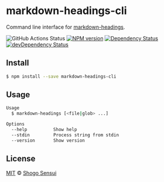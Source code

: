 # markdown-headings-cli

Command line interface for [markdown-headings](https://github.com/1000ch/markdown-headings).

![GitHub Actions Status](https://github.com/1000ch/markdown-headings-cli/workflows/test/badge.svg?branch=master)
[![NPM version](https://badge.fury.io/js/markdown-headings-cli.svg)](http://badge.fury.io/js/markdown-headings-cli)
[![Dependency Status](https://david-dm.org/1000ch/markdown-headings-cli.svg)](https://david-dm.org/1000ch/markdown-headings-cli)
[![devDependency Status](https://david-dm.org/1000ch/markdown-headings-cli/dev-status.svg)](https://david-dm.org/1000ch/markdown-headings-cli?type=dev)

## Install

```bash
$ npm install --save markdown-headings-cli
```

## Usage

```bash
Usage
  $ markdown-headings [<file|glob> ...]

Options
  --help          Show help
  --stdin         Process string from stdin
  --version       Show version
```

## License

[MIT](https://1000ch.mit-license.org) © [Shogo Sensui](https://github.com/1000ch)
